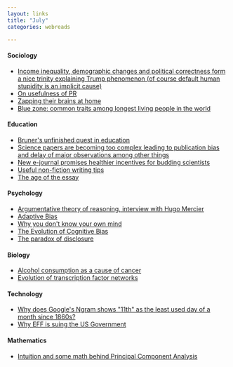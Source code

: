 ```yaml
---
layout: links
title: "July"
categories: webreads

---
```


#### Sociology
  * [Income inequality, demographic changes and political correctness form a nice trinity explaining Trump phenomenon (of course default human stupidity is an implicit cause)](http://www.nytimes.com/2016/07/07/opinion/campaign-stops/how-falling-behind-the-joneses-fueled-the-rise-of-trump.html)  
  * [On usefulness of PR](http://www.paulgraham.com/submarine.html)
  * [Zapping their brains at home](http://www.nytimes.com/2016/07/24/opinion/sunday/zapping-their-brains-at-home.html)
  * [Blue zone: common traits among longest living people in the world](https://en.wikipedia.org/wiki/Blue_Zone)

#### Education
  * [Bruner's unfinished quest in education](http://www.theatlantic.com/education/archive/2016/06/an-unfinished-quest-in-education/486074/)
  * [Science papers are becoming too complex leading to publication bias and delay of major observations among other things](https://www.statnews.com/2016/07/01/research-papers-science-complex/)
  * [New e-journal promises healthier incentives for budding scientists](https://www.statnews.com/2016/07/07/wellcome-trust-preprint/)
  * [Useful non-fiction writing tips](http://slatestarcodex.com/2016/02/20/writing-advice/)
  * [The age of the essay](http://www.paulgraham.com/essay.html)

#### Psychology
  * [Argumentative theory of reasoning, interview with Hugo Mercier](https://www.edge.org/conversation/hugo_mercier-the-argumentative-theory)
  * [Adaptive Bias](https://en.wikipedia.org/wiki/Adaptive_bias)
  * [Why you don't know your own mind](http://www.nytimes.com/2016/07/18/opinion/why-you-dont-know-your-own-mind.html)
  * [The Evolution of Cognitive Bias][1]
  * [The paradox of disclosure](http://www.nytimes.com/2016/07/10/opinion/sunday/the-paradox-of-disclosure.html)

[1]:{{site.url}}/papers/evo_cognitiveBias.pdf

#### Biology
  * [Alcohol consumption as a cause of cancer](http://onlinelibrary.wiley.com/doi/10.1111/add.13477/full)
  * [Evolution of transcription factor networks](http://www.cell.com/cell/fulltext/S0092-86741500431-6)

#### Technology
  * [Why does Google's Ngram shows "11th" as the least used day of a month since 1860s?](http://drhagen.com/blog/the-missing-11th-of-the-month/)
  * [Why EFF is suing the US Government](https://www.bunniestudios.com/blog/?p=4782)

#### Mathematics
  * [Intuition and some math behind Principal Component Analysis](https://www.cs.princeton.edu/picasso/mats/PCA-Tutorial-Intuition_jp.pdf)
